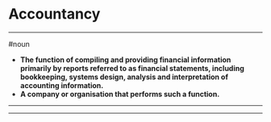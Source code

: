 # Accountancy
---
#noun
- **The function of compiling and providing financial information primarily by reports referred to as financial statements, including bookkeeping, systems design, analysis and interpretation of accounting information.**
- **A company or organisation that performs such a function.**
---
---
